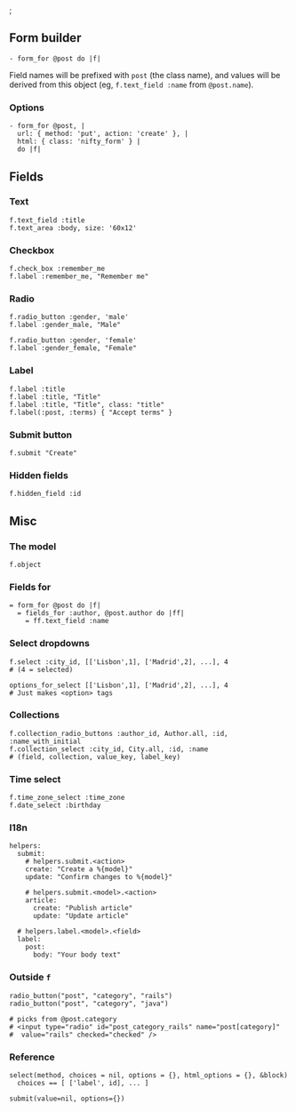 ;

Form builder
------------

    - form_for @post do |f|

Field names will be prefixed with `post` (the class name), and values will be derived from this object (eg, `f.text_field :name` from `@post.name`).

### Options

    - form_for @post, |
      url: { method: 'put', action: 'create' }, |
      html: { class: 'nifty_form' } |
      do |f|

Fields
------

### Text

    f.text_field :title
    f.text_area :body, size: '60x12'

### Checkbox

    f.check_box :remember_me
    f.label :remember_me, "Remember me"

### Radio

    f.radio_button :gender, 'male'
    f.label :gender_male, "Male"

    f.radio_button :gender, 'female'
    f.label :gender_female, "Female"

### Label

    f.label :title
    f.label :title, "Title"
    f.label :title, "Title", class: "title"
    f.label(:post, :terms) { "Accept terms" }

### Submit button

    f.submit "Create"

### Hidden fields

    f.hidden_field :id

Misc
----

### The model

    f.object

### Fields for

    = form_for @post do |f|
      = fields_for :author, @post.author do |ff|
        = ff.text_field :name

### Select dropdowns

    f.select :city_id, [['Lisbon',1], ['Madrid',2], ...], 4
    # (4 = selected)

    options_for_select [['Lisbon',1], ['Madrid',2], ...], 4
    # Just makes <option> tags

### Collections

    f.collection_radio_buttons :author_id, Author.all, :id, :name_with_initial
    f.collection_select :city_id, City.all, :id, :name
    # (field, collection, value_key, label_key)

### Time select

    f.time_zone_select :time_zone
    f.date_select :birthday

### I18n

    helpers:
      submit:
        # helpers.submit.<action>
        create: "Create a %{model}"
        update: "Confirm changes to %{model}"

        # helpers.submit.<model>.<action>
        article:
          create: "Publish article"
          update: "Update article"

      # helpers.label.<model>.<field>
      label:
        post:
          body: "Your body text"

### Outside `f`

    radio_button("post", "category", "rails")
    radio_button("post", "category", "java")

    # picks from @post.category
    # <input type="radio" id="post_category_rails" name="post[category]"
    #  value="rails" checked="checked" />

### Reference

    select(method, choices = nil, options = {}, html_options = {}, &block)
      choices == [ ['label', id], ... ]

    submit(value=nil, options={})

